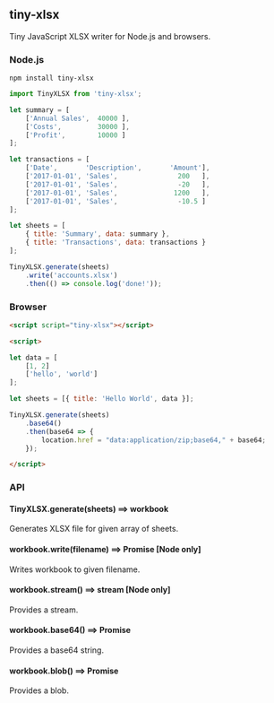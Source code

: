 ## tiny-xlsx

Tiny JavaScript XLSX writer for Node.js and browsers.

### Node.js

`npm install tiny-xlsx`

```js
import TinyXLSX from 'tiny-xlsx';

let summary = [
	['Annual Sales',  40000 ],
	['Costs',         30000 ],
	['Profit',        10000 ]
];

let transactions = [
	['Date',       'Description',       'Amount'],
	['2017-01-01', 'Sales',               200   ],
	['2017-01-01', 'Sales',               -20   ],
	['2017-01-01', 'Sales',              1200   ],
	['2017-01-01', 'Sales',               -10.5 ]
];

let sheets = [
	{ title: 'Summary', data: summary },
	{ title: 'Transactions', data: transactions }
];

TinyXLSX.generate(sheets)
	.write('accounts.xlsx')
	.then(() => console.log('done!'));
```

### Browser


```html
<script script="tiny-xlsx"></script>

<script>

let data = [
	[1, 2]
	['hello', 'world']
];

let sheets = [{ title: 'Hello World', data }];

TinyXLSX.generate(sheets)
	.base64()
	.then(base64 => {
		location.href = "data:application/zip;base64," + base64;
	});

</script>
```

### API

#### TinyXLSX.generate(sheets) ==> workbook

Generates XLSX file for given array of sheets.

#### workbook.write(filename) ==> Promise [Node only]

Writes workbook to given filename.

#### workbook.stream() ==> stream [Node only]

Provides a stream.

#### workbook.base64() ==> Promise

Provides a base64 string.

#### workbook.blob() ==> Promise

Provides a blob.
